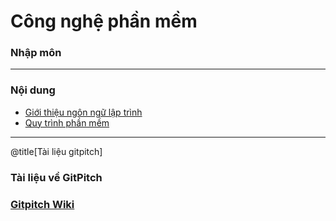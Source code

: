 # Công nghệ phần mềm

### Nhập môn

---

### Nội dung 

- [Giới thiệu ngôn ngữ lập trình](https://gitpitch.com/truonganhhoang/softeng/master?p=introduction#/)
- [Quy trình phần mềm](https://gitpitch.com/truonganhhoang/softeng/master?p=process#/)



---

@title[Tài liệu gitpitch]

### Tài liệu về GitPitch
### [Gitpitch Wiki](https://github.com/gitpitch/gitpitch/wiki)

